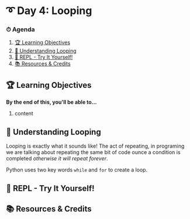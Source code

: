 # ➰ Day 4: Looping

### ⏱ Agenda

1. [🏆 Learning Objectives]()
1. [📖 Understanding Looping]()
1. [🐍 REPL - Try It Yourself!]()
1. [📚 Resources & Credits]()

## 🏆 Learning Objectives

**By the end of this, you'll be able to...**

1. content 

## 📖 Understanding Looping
Looping is exactly what it sounds like! The act of repeating, in programing we are talking about repeating the same bit of code ounce a condition is completed _otherwise it will repeat forever_.

Python uses two key words `while` and `for` to create a loop. 


## 🐍 REPL - Try It Yourself!

## 📚 Resources & Credits